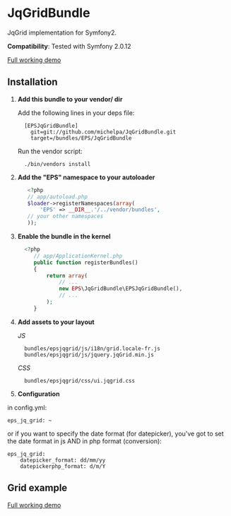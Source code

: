 JqGridBundle
============

JqGrid implementation for Symfony2.


**Compatibility**: Tested with Symfony 2.0.12

[Full working demo](https://github.com/michelpa/demoJqGrid)


Installation
------------

1. **Add this bundle to your vendor/ dir**

    Add the following lines in your deps file:

    ```
      [EPSJqGridBundle]
        git=git://github.com/michelpa/JqGridBundle.git
        target=/bundles/EPS/JqGridBundle
    ```

    Run the vendor script:

    ```
      ./bin/vendors install
    ```

2. **Add the "EPS" namespace to your autoloader**

    ```php
       <?php
       // app/autoload.php
       $loader->registerNamespaces(array(
           'EPS' => __DIR__.'/../vendor/bundles',
       // your other namespaces
       ));
    ```

3. **Enable the bundle in the kernel**

    ```php
      <?php
         // app/ApplicationKernel.php
         public function registerBundles()
         {
             return array(
                 // ...
                 new EPS\JqGridBundle\EPSJqGridBundle(),
                 // ...
             );
         }
    ```

4. **Add assets to your layout**

     *JS*

         bundles/epsjqgrid/js/i18n/grid.locale-fr.js
         bundles/epsjqgrid/js/jquery.jqGrid.min.js

     *CSS*

         bundles/epsjqgrid/css/ui.jqgrid.css

5. **Configuration**

in config.yml:


	eps_jq_grid: ~


 or if you want to specify the date format (for datepicker), you've got to set the date format in js AND in php format (conversion):

 
	eps_jq_grid: 
	    datepicker_format: dd/mm/yy
	    datepickerphp_format: d/m/Y

   

Grid example
------------


[Full working demo](https://github.com/michelpa/demoJqGrid)
